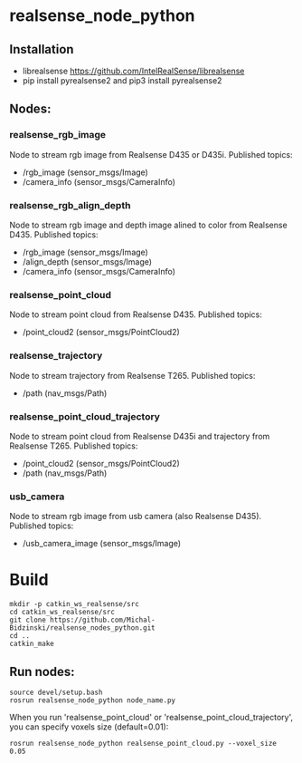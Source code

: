 # realsense_node_python

## Installation
- librealsense https://github.com/IntelRealSense/librealsense
- pip install pyrealsense2 and pip3 install pyrealsense2

## Nodes:
### realsense_rgb_image
Node to stream rgb image from Realsense D435 or D435i. 
Published topics:
- /rgb_image    (sensor_msgs/Image)
- /camera_info  (sensor_msgs/CameraInfo)
### realsense_rgb_align_depth
Node to stream rgb image and depth image alined to color from Realsense D435.
Published topics:
- /rgb_image    (sensor_msgs/Image)
- /align_depth  (sensor_msgs/Image)
- /camera_info  (sensor_msgs/CameraInfo)
### realsense_point_cloud
Node to stream point cloud from Realsense D435. 
Published topics:
- /point_cloud2 (sensor_msgs/PointCloud2)
### realsense_trajectory
Node to stream trajectory from Realsense T265. 
Published topics:
- /path  (nav_msgs/Path)
### realsense_point_cloud_trajectory
Node to stream point cloud from Realsense D435i and trajectory from Realsense T265. 
Published topics:
- /point_cloud2  (sensor_msgs/PointCloud2)
- /path  (nav_msgs/Path)
### usb_camera
Node to stream rgb image from usb camera (also Realsense D435). 
Published topics:
- /usb_camera_image (sensor_msgs/Image)

# Build
```
mkdir -p catkin_ws_realsense/src
cd catkin_ws_realsense/src
git clone https://github.com/Michal-Bidzinski/realsense_nodes_python.git
cd ..
catkin_make
```

## Run nodes:
```
source devel/setup.bash
rosrun realsense_node_python node_name.py
```
When you run 'realsense_point_cloud' or 'realsense_point_cloud_trajectory', you can specify voxels size (default=0.01):
```
rosrun realsense_node_python realsense_point_cloud.py --voxel_size 0.05
```
